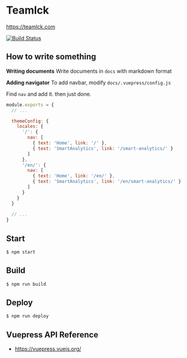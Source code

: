 # Teamlck

https://teamlck.com

[![Build Status](https://travis-ci.org/teamlck/teamlck.svg?branch=master)](https://travis-ci.org/teamlck/teamlck)

## How to write something

**Writing documents**
Write documents in `docs` with markdown format

**Adding navigator**
To add navbar, modify `docs/.vuepress/config.js`

Find `nav` and add it. then just done.

```javascript
module.exports = {
  // ... 

  themeConfig: {
    locales: {
      '/': {
        nav: [
          { text: 'Home', link: '/' },
          { text: 'SmartAnalytics', link: '/smart-analytics/' }
        ]
      },
      '/en/': {
        nav: [
          { text: 'Home', link: '/en/' },
          { text: 'SmartAnalytics', link: '/en/smart-analytics/' }
        ]
      }
    }
  }
  
  // ...
}
```


## Start
```bash
$ npm start
```

## Build
```bash
$ npm run build
```

## Deploy
```bash
$ npm run deploy
```

## Vuepress API Reference
* https://vuepress.vuejs.org/

